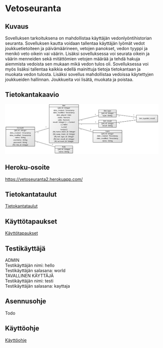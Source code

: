 # Vetoseuranta

## Kuvaus
Sovelluksen tarkoituksena on mahdollistaa käyttäjän vedonlyöntihistorian seuranta. Sovelluksen kautta voidaan tallentaa käyttäjän lyömät vedot joukkuetietoiteen ja päivämäärineen, vetojen panokset, vedon tyyppi ja menikö veto oikein vai väärin. Lisäksi sovelluksessa voi seurata oikein ja väärin menneiden sekä mitättömien vetojen määrää ja tehdä hakuja aiemmista vedoista sen mukaan mikä vedon tulos oli. Sovelluksessa voi myös lisäksi tallentaa kaikkia edellä mainittuja tietoja tietokantaan ja muokata vedon tulosta. Lisäksi sovellus mahdollistaa vedoissa käytettyjen joukkueiden hallinnan. Joukkueita voi lisätä, muokata ja poistaa.

## Tietokantakaavio
![alt text](https://github.com/jyrki26/Vetoseuranta2/blob/master/documentation/tietokantakaavio_1.jpg)

## Heroku-osoite
https://vetoseuranta2.herokuapp.com/

## Tietokantataulut
[Tietokantataulut](https://github.com/jyrki26/Vetoseuranta2/blob/master/documentation/taulut.md)

## Käyttötapaukset
[Käyttötapaukset](https://github.com/jyrki26/Vetoseuranta2/blob/master/documentation/k%C3%A4ytt%C3%B6tapaukset.docx)

## Testikäyttäjä
ADMIN<br/>
Testikäyttäjän nimi: hello<br/>Testikäyttäjän salasana: world<br/>
TAVALLINEN KÄYTTÄJÄ<br/>
Testikäyttäjän nimi: testi<br/>Testikäyttäjän salasana: kayttaja

## Asennusohje
Todo

## Käyttöohje
[Käyttöohje](https://github.com/jyrki26/Vetoseuranta2/blob/master/documentation/kayttoohje.md)